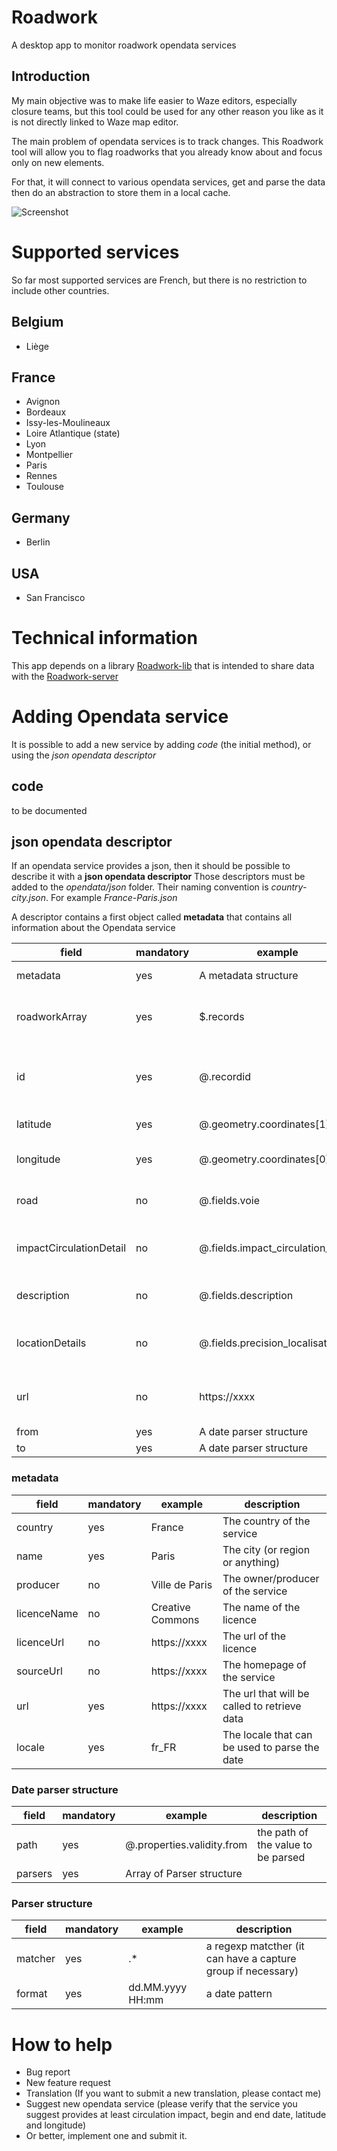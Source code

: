 # Roadwork
A desktop app to monitor roadwork opendata services

## Introduction

My main objective was to make life easier to Waze editors, especially closure teams, but this tool could be used for 
any other reason you like as it is not directly linked to Waze map editor.

The main problem of opendata services is to track changes. This Roadwork tool will allow you to flag roadworks that
you already know about and focus only on new elements.

For that, it will connect to various opendata services, get and parse the data then do an abstraction to store them
in a local cache.

![Screenshot](/doc/screenshot.jpg)

# Supported services

So far most supported services are French, but there is no restriction to include other countries.

## Belgium

- Liège

## France

- Avignon
- Bordeaux
- Issy-les-Moulineaux
- Loire Atlantique (state)
- Lyon
- Montpellier
- Paris
- Rennes
- Toulouse

## Germany

- Berlin

## USA

- San Francisco

# Technical information

This app depends on a library [Roadwork-lib](https://github.com/kpouer/Roadwork-lib)
 that is intended to share data with the [Roadwork-server](https://github.com/kpouer/Roadwork-server)

# Adding Opendata service

It is possible to add a new service by adding *code* (the initial method), or using the *json opendata descriptor*

## code

to be documented

## json opendata descriptor

If an opendata service provides a json, then it should be possible to describe it with a **json opendata descriptor**
Those descriptors must be added to the *opendata/json* folder.
Their naming convention is *country-city.json*. For example *France-Paris.json*

A descriptor contains a first object called **metadata** that contains all information about the Opendata service

| field                   | mandatory | example                            | description                                     |
|-------------------------|-----------|------------------------------------|-------------------------------------------------|
| metadata                | yes       | A metadata structure               | see next chapter                                |
| roadworkArray           | yes       | $.records                          | The path of the roadwork array                  |
| id                      | yes       | @.recordid                         | The path of the id field within a roadwork item |
| latitude                | yes       | @.geometry.coordinates[1]          | The path of the latitude                        |
| longitude               | yes       | @.geometry.coordinates[0]          | The path of the longitude                       |
| road                    | no        | @.fields.voie                      | The path of the road information                |
| impactCirculationDetail | no        | @.fields.impact_circulation_detail | The path for circulation impact                 |
| description             | no        | @.fields.description               | The path of the description                     |
| locationDetails         | no        | @.fields.precision_localisation    | The path for more location information          |
| url                     | no        | https://xxxx                       | An url for that exact roadwork item             |
| from                    | yes       | A date parser structure            |                                                 |
| to                      | yes       | A date parser structure            |                                                 |


### metadata

| field       | mandatory | example          | description                                   |
|-------------|-----------|------------------|-----------------------------------------------|
| country     | yes       | France           | The country of the service                    |
| name        | yes       | Paris            | The city (or region or anything)              |
| producer    | no        | Ville de Paris   | The owner/producer of the service             |
| licenceName | no        | Creative Commons | The name of the licence                       |
| licenceUrl  | no        | https://xxxx     | The url of the licence                        |
| sourceUrl   | no        | https://xxxx     | The homepage of the service                   |
| url         | yes       | https://xxxx     | The url that will be called to retrieve data  |
| locale      | yes       | fr_FR            | The locale that can be used to parse the date |

### Date parser structure

| field       | mandatory | example                    | description                        |
|-------------|-----------|----------------------------|------------------------------------|
| path        | yes       | @.properties.validity.from | the path of the value to be parsed |
| parsers     | yes       | Array of Parser structure  |                                    |

### Parser structure

| field   | mandatory | example            | description                                                  |
|---------|-----------|--------------------|--------------------------------------------------------------|
| matcher | yes       | .*                 | a regexp matcther (it can have a capture group if necessary) |
| format  | yes       | dd.MM.yyyy HH:mm   | a date pattern                                               |

# How to help

- Bug report
- New feature request
- Translation (If you want to submit a new translation, please contact me)
- Suggest new opendata service (please verify that the service you suggest provides at least circulation impact, begin and end date, latitude and longitude)
- Or better, implement one and submit it.